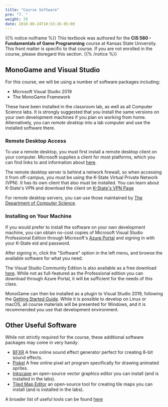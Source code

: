 ```yaml
---
title: "Course Software"
pre: "7. "
weight: 70
date: 2018-08-24T10:53:26-05:00
---
```


{{% notice noiframe %}}
This textbook was authored for the **CIS 580 - Fundamentals of Game Programming** course at Kansas State University.  This front matter is specific to that course.  If you are not enrolled in the course, please disregard this section.
{{% /notice %}}

## MonoGame and Visual Studio
For this course, we will be using a number of software packages including:
* Microsoft Visual Studio 2019
* The MonoGame Framework

These have been installed in the classroom lab, as well as all  Computer Science labs.  It is strongly suggested that you install the same versions on your own development machines if you plan on working from home.  Alternatively, you can _remote desktop_ into a lab computer and use the installed software there.

### Remote Desktop Access
To use a remote desktop, you must first install a remote desktop client on your computer. Microsoft supplies a client for most platforms, which you can find links to and information about [here](https://docs.microsoft.com/en-us/windows-server/remote/remote-desktop-services/clients/remote-desktop-clients?redirectedfrom=MSDN).

The remote desktop server is behind a network firewall, so when accessing it from off-campus, you must be using the K-State Virtual Private Network (VPN).  It has its own client that also must be installed.  You can learn about K-State's VPN and download the client on [K-State's VPN Page](https://www.k-state.edu/its/security/secure-data/vpn/)

For remote desktop servers, you can use those maintained by [The Department of Computer Science](https://support.cs.ksu.edu/CISDocs/wiki/Remote_Access).

### Installing on Your Machine
If you would prefer to install the software on your own development machine, you can obtain no-cost copies of Microsoft Visual Studio Professional Edition through Microsoft's [Azure Portal](https://azureforeducation.microsoft.com/devtools) and signing in with your K-State eid and password. 

After signing in, click the "Software" option in the left menu, and browse the available software for what you need.  

The Visual Studio Community Edition is also available as a free download [here](https://visualstudio.microsoft.com/downloads/). While not as full-featured as the Professional edition you can download through Azure Portal, it will be sufficient for the needs of this class.

MonoGame can then be installed as a plugin to Visual Studio 2019, following the [Getting Started Guide](https://docs.monogame.net/articles/getting_started/0_getting_started.html).  While it is possible to develop on Linux or macOS, all course materials will be presented for Windows, and it is recommended you use that development environment.

## Other Useful Software 
While not strictly required for the course, these additional software packages may come in very handy:

* [BFXR](https://www.bfxr.net/) A free online sound effect generator perfect for creating 8-bit sound effects.
* [Piskel](https://www.piskelapp.com/) A free online pixel art program specifically for drawing animated sprites.
* [Inkscape](https://inkscape.org/) an open-source vector graphics editor you can install (and is installed in the labs).
* [Tiled Map Editor](https://www.mapeditor.org/) an open-source tool for creating tile maps you can install (and is installed in the labs).

A broader list of useful tools can be found [here](https://github.com/kobitoko/Game-Jam-Tools-Resources)